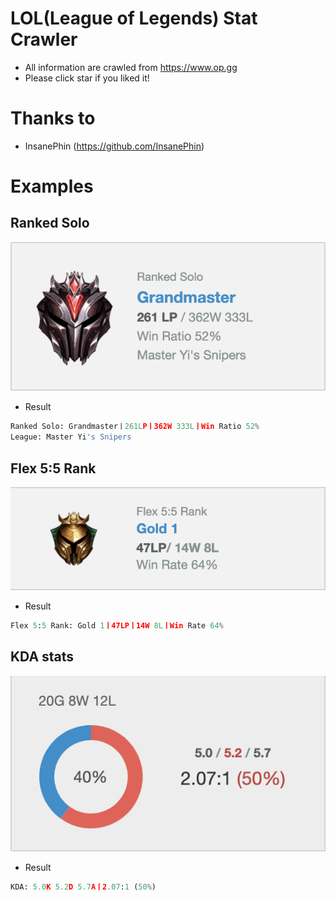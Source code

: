 # LOL(League of Legends) Stat Crawler
- All information are crawled from https://www.op.gg
- Please click star if you liked it!

# Thanks to
- InsanePhin (https://github.com/InsanePhin)

# Examples
## Ranked Solo
![](/img/SoloRank.png)

- Result
```py
Ranked Solo: Grandmasterㅣ261LPㅣ362W 333LㅣWin Ratio 52%
League: Master Yi's Snipers
```

## Flex 5:5 Rank
![](/img/FlexRank.png)

- Result
```py
Flex 5:5 Rank: Gold 1ㅣ47LPㅣ14W 8LㅣWin Rate 64%
```

## KDA stats
![](/img/KDA.png)

- Result
```py
KDA: 5.0K 5.2D 5.7Aㅣ2.07:1 (50%)
```
